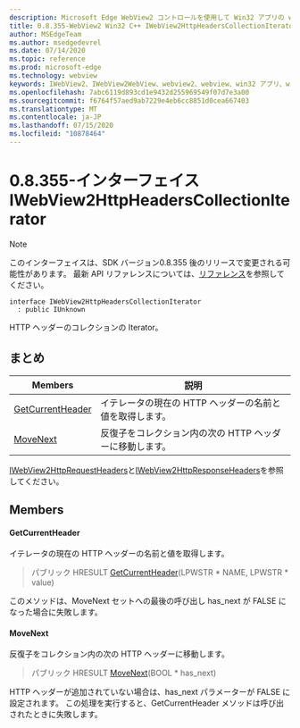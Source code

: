 ```yaml
---
description: Microsoft Edge WebView2 コントロールを使用して Win32 アプリの web コンテンツをホストする
title: 0.8.355-WebView2 Win32 C++ IWebView2HttpHeadersCollectionIterator
author: MSEdgeTeam
ms.author: msedgedevrel
ms.date: 07/14/2020
ms.topic: reference
ms.prod: microsoft-edge
ms.technology: webview
keywords: IWebView2、IWebView2WebView、webview2、webview、win32 アプリ、win32、edge
ms.openlocfilehash: 7abc6119d893cd1e9432d255969549f07d7e3a00
ms.sourcegitcommit: f6764f57aed9ab7229e4eb6cc8851d0cea667403
ms.translationtype: MT
ms.contentlocale: ja-JP
ms.lasthandoff: 07/15/2020
ms.locfileid: "10878464"
---
```

# 0.8.355-インターフェイス IWebView2HttpHeadersCollectionIterator 

> [!NOTE]
> このインターフェイスは、SDK バージョン0.8.355 後のリリースで変更される可能性があります。 最新 API リファレンスについては、[リファレンス](../../../webview2-api-reference.md)を参照してください。

```
interface IWebView2HttpHeadersCollectionIterator
  : public IUnknown
```

HTTP ヘッダーのコレクションの Iterator。

## まとめ

 Members                        | 説明
--------------------------------|---------------------------------------------
[GetCurrentHeader](#getcurrentheader) | イテレータの現在の HTTP ヘッダーの名前と値を取得します。
[MoveNext](#movenext) | 反復子をコレクション内の次の HTTP ヘッダーに移動します。

[IWebView2HttpRequestHeaders](IWebView2HttpRequestHeaders.md)と[IWebView2HttpResponseHeaders](IWebView2HttpResponseHeaders.md)を参照してください。

## Members

#### GetCurrentHeader 

イテレータの現在の HTTP ヘッダーの名前と値を取得します。

> パブリック HRESULT [GetCurrentHeader](#getcurrentheader)(LPWSTR * NAME, LPWSTR * value)

このメソッドは、MoveNext セットへの最後の呼び出し has_next が FALSE になった場合に失敗します。

#### MoveNext 

反復子をコレクション内の次の HTTP ヘッダーに移動します。

> パブリック HRESULT [MoveNext](#movenext)(BOOL * has_next)

HTTP ヘッダーが追加されていない場合は、has_next パラメーターが FALSE に設定されます。 この処理を実行すると、GetCurrentHeader メソッドは呼び出されたときに失敗します。

